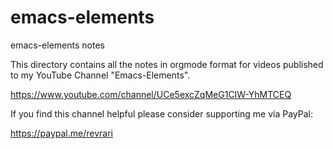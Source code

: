 # emacs-elements
emacs-elements notes 

This directory contains all the notes in orgmode format for videos published to my YouTube Channel "Emacs-Elements".

https://www.youtube.com/channel/UCe5excZqMeG1CIW-YhMTCEQ

If you find this channel helpful please consider supporting me via PayPal:

https://paypal.me/revrari
